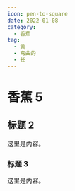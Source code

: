 ```yaml
---
icon: pen-to-square
date: 2022-01-08
category:
  - 香蕉
tag:
  - 黄
  - 弯曲的
  - 长
---
```


# 香蕉 5

## 标题 2

这里是内容。

### 标题 3

这里是内容。
